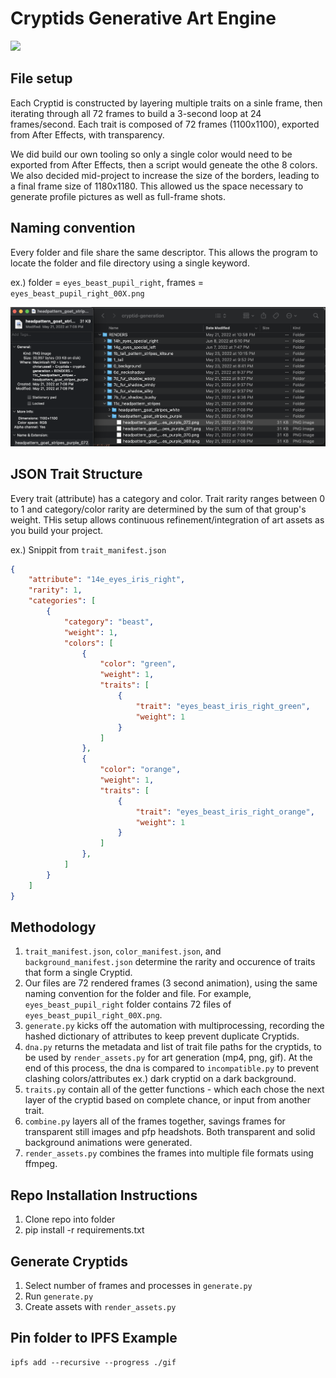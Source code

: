 # Cryptids Generative Art Engine
![](examples/collage.gif)
## File setup
Each Cryptid is constructed by layering multiple traits on a sinle frame, then iterating through all 72 frames to build a 3-second loop at 24 frames/second. Each trait is composed of 72 frames (1100x1100), exported from After Effects, with transparency. 

We did build our own tooling so only a single color would need to be exported from After Effects, then a script would geneate the othe 8 colors. We also decided mid-project to increase the size of the borders, leading to a final frame size of 1180x1180. This allowed us the space necessary to generate profile pictures as well as full-frame shots. 

## Naming convention
Every folder and file share the same descriptor. This allows the program to locate the folder and file directory using a single keyword.   

ex.) folder = `eyes_beast_pupil_right`, frames = `eyes_beast_pupil_right_00X.png`

![](examples/folder_file_setup.png)

## JSON Trait Structure
Every trait (attribute) has a category and color. Trait rarity ranges between 0 to 1 and category/color rarity are determined by the sum of that group's weight. THis setup allows continuous refinement/integration of art assets as you build your project. 

ex.) Snippit from `trait_manifest.json`
```json
{
    "attribute": "14e_eyes_iris_right",
    "rarity": 1,
    "categories": [
        {
            "category": "beast",
            "weight": 1,
            "colors": [
                {
                    "color": "green",
                    "weight": 1,
                    "traits": [
                        {
                            "trait": "eyes_beast_iris_right_green",
                            "weight": 1
                        }
                    ]
                },
                {
                    "color": "orange",
                    "weight": 1,
                    "traits": [
                        {
                            "trait": "eyes_beast_iris_right_orange",
                            "weight": 1
                        }
                    ]
                },
            ]
        }
    ]
}
```


## Methodology
1. `trait_manifest.json`, `color_manifest.json`, and  `background_manifest.json` determine the rarity and occurence of traits that form a single Cryptid.
2. Our files are 72 rendered frames (3 second animation), using the same naming convention for the folder and file. For example, `eyes_beast_pupil_right` folder contains 72 files of `eyes_beast_pupil_right_00X.png`.
3. `generate.py` kicks off the automation with multiprocessing, recording the hashed dictionary of attributes to keep prevent duplicate Cryptids.
4. `dna.py` returns the metadata and list of trait file paths for the cryptids, to be used by `render_assets.py` for art generation (mp4, png, gif). At the end of this process, the dna is compared to `incompatible.py` to prevent clashing colors/attributes ex.) dark cryptid on a dark background.
5. `traits.py` contain all of the getter functions - which each chose the next layer of the cryptid based on complete chance, or input from another trait. 
6. `combine.py` layers all of the frames together, savings frames for transparent still images and pfp headshots. Both transparent and solid background animations were generated. 
7. `render_assets.py` combines the frames into multiple file formats using ffmpeg.


## Repo Installation Instructions
1. Clone repo into folder
2. pip install -r requirements.txt  

## Generate Cryptids 
1. Select number of frames and processes in `generate.py`
2. Run `generate.py`
3. Create assets with `render_assets.py`   


## Pin folder to IPFS Example  
```
ipfs add --recursive --progress ./gif  
```    